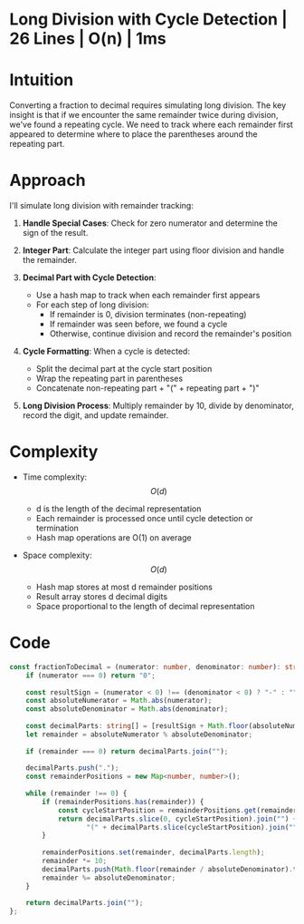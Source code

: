 # Long Division with Cycle Detection | 26 Lines | O(n) | 1ms

# Intuition
Converting a fraction to decimal requires simulating long division. The key insight is that if we encounter the same remainder twice during division, we've found a repeating cycle. We need to track where each remainder first appeared to determine where to place the parentheses around the repeating part.

# Approach
I'll simulate long division with remainder tracking:

1. **Handle Special Cases**: Check for zero numerator and determine the sign of the result.

2. **Integer Part**: Calculate the integer part using floor division and handle the remainder.

3. **Decimal Part with Cycle Detection**: 
   - Use a hash map to track when each remainder first appears
   - For each step of long division:
     - If remainder is 0, division terminates (non-repeating)
     - If remainder was seen before, we found a cycle
     - Otherwise, continue division and record the remainder's position

4. **Cycle Formatting**: When a cycle is detected:
   - Split the decimal part at the cycle start position  
   - Wrap the repeating part in parentheses
   - Concatenate non-repeating part + "(" + repeating part + ")"

5. **Long Division Process**: Multiply remainder by 10, divide by denominator, record the digit, and update remainder.

# Complexity
- Time complexity: $$O(d)$$
  - d is the length of the decimal representation
  - Each remainder is processed once until cycle detection or termination
  - Hash map operations are O(1) on average

- Space complexity: $$O(d)$$
  - Hash map stores at most d remainder positions
  - Result array stores d decimal digits
  - Space proportional to the length of decimal representation

# Code
```typescript []
const fractionToDecimal = (numerator: number, denominator: number): string => {
    if (numerator === 0) return "0";
    
    const resultSign = (numerator < 0) !== (denominator < 0) ? "-" : "";
    const absoluteNumerator = Math.abs(numerator);
    const absoluteDenominator = Math.abs(denominator);
    
    const decimalParts: string[] = [resultSign + Math.floor(absoluteNumerator / absoluteDenominator).toString()];
    let remainder = absoluteNumerator % absoluteDenominator;
    
    if (remainder === 0) return decimalParts.join("");
    
    decimalParts.push(".");
    const remainderPositions = new Map<number, number>();
    
    while (remainder !== 0) {
        if (remainderPositions.has(remainder)) {
            const cycleStartPosition = remainderPositions.get(remainder)!;
            return decimalParts.slice(0, cycleStartPosition).join("") + 
                   "(" + decimalParts.slice(cycleStartPosition).join("") + ")";
        }
        
        remainderPositions.set(remainder, decimalParts.length);
        remainder *= 10;
        decimalParts.push(Math.floor(remainder / absoluteDenominator).toString());
        remainder %= absoluteDenominator;
    }
    
    return decimalParts.join("");
};
```